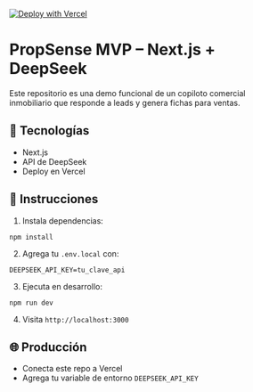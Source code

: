 [![Deploy with Vercel](https://vercel.com/button)](https://vercel.com/import/project?template=https://github.com/miguelcastroe/propsense_mvp)

# PropSense MVP – Next.js + DeepSeek

Este repositorio es una demo funcional de un copiloto comercial inmobiliario que responde a leads y genera fichas para ventas.

## 🔧 Tecnologías
- Next.js
- API de DeepSeek
- Deploy en Vercel

## 🚀 Instrucciones

1. Instala dependencias:

```
npm install
```

2. Agrega tu `.env.local` con:

```
DEEPSEEK_API_KEY=tu_clave_api
```

3. Ejecuta en desarrollo:

```
npm run dev
```

4. Visita `http://localhost:3000`

## 🌐 Producción

- Conecta este repo a Vercel
- Agrega tu variable de entorno `DEEPSEEK_API_KEY`